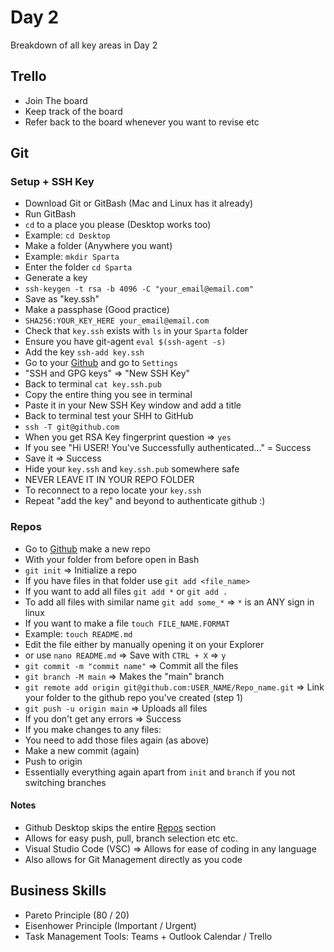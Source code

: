# Day 2

Breakdown of all key areas in Day 2

## Trello

- Join The board
- Keep track of the board
- Refer back to the board whenever you want to revise etc

## Git

### Setup + SSH Key

- Download Git or GitBash (Mac and Linux has it already)
- Run GitBash
- `cd` to a place you please (Desktop works too)
- Example: `cd Desktop`
- Make a folder (Anywhere you want)
- Example: `mkdir Sparta`
- Enter the folder `cd Sparta`
- Generate a key
- `ssh-keygen -t rsa -b 4096 -C "your_email@email.com"`
- Save as "key.ssh"
- Make a passphase (Good practice)
- `SHA256:YOUR_KEY_HERE your_email@email.com`
- Check that `key.ssh` exists with `ls` in your `Sparta` folder
- Ensure you have git-agent `eval $(ssh-agent -s)`
- Add the key `ssh-add key.ssh`
- Go to your [Github](www.github.com) and go to `Settings`
- "SSH and GPG keys" => "New SSH Key"
- Back to terminal `cat key.ssh.pub`
- Copy the entire thing you see in terminal
- Paste it in your New SSH Key window and add a title
- Back to terminal test your SHH to GitHub
- `ssh -T git@github.com`
- When you get RSA Key fingerprint question => `yes`
- If you see "Hi USER! You've Successfully authenticated..." = Success
- Save it => Success
- Hide your `key.ssh` and `key.ssh.pub` somewhere safe
- NEVER LEAVE IT IN YOUR REPO FOLDER
- To reconnect to a repo locate your `key.ssh`
- Repeat "add the key" and beyond to authenticate github :)

### Repos

- Go to [Github](www.github.com) make a new repo
- With your folder from before open in Bash
- `git init` => Initialize a repo
- If you have files in that folder use `git add <file_name>`
- If you want to add all files `git add *` or `git add .`
- To add all files with similar name `git add some_*` => `*` is an ANY sign in linux
- If you want to make a file `touch FILE_NAME.FORMAT`
- Example: `touch README.md`
- Edit the file either by manually opening it on your Explorer
- or use `nano README.md` => Save with `CTRL + X` => `y`
- `git commit -m "commit name"` => Commit all the files
- `git branch -M main` => Makes the "main" branch
- `git remote add origin git@github.com:USER_NAME/Repo_name.git` => Link your folder to the github repo you've created (step 1)
- `git push -u origin main` => Uploads all files
- If you don't get any errors => Success
- If you make changes to any files:
- You need to add those files again (as above)
- Make a new commit (again)
- Push to origin
- Essentially everything again apart from `init` and `branch` if you not switching branches

#### Notes

- Github Desktop skips the entire [Repos](https://github.com/deviljin112/Sparta/tree/master/Day_2#repos) section
- Allows for easy push, pull, branch selection etc etc.
- Visual Studio Code (VSC) => Allows for ease of coding in any language
- Also allows for Git Management directly as you code

## Business Skills

- Pareto Principle (80 / 20)
- Eisenhower Principle (Important / Urgent)
- Task Management Tools: Teams + Outlook Calendar / Trello
